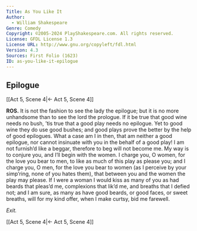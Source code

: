 ```yaml
---
Title: As You Like It
Author: 
  - William Shakespeare
Genre: Comedy
Copyright: ©2005-2024 PlayShakespeare.com. All rights reserved.
License: GFDL License 1.3
License URL: http://www.gnu.org/copyleft/fdl.html
Version: 4.3
Sources: First Folio (1623)
ID: as-you-like-it-epilogue
---
```


## Epilogue
[[Act 5, Scene 4|← Act 5, Scene 4]]

**ROS.**
It is not the fashion to see the lady the epilogue; but it is no more unhandsome than to see the lord the prologue. If it be true that good wine needs no bush, ’tis true that a good play needs no epilogue. Yet to good wine they do use good bushes; and good plays prove the better by the help of good epilogues. What a case am I in then, that am neither a good epilogue, nor cannot insinuate with you in the behalf of a good play! I am not furnish’d like a beggar, therefore to beg will not become me. My way is to conjure you, and I’ll begin with the women. I charge you, O women, for the love you bear to men, to like as much of this play as please you; and I charge you, O men, for the love you bear to women (as I perceive by your simp’ring, none of you hates them), that between you and the women the play may please. If I were a woman I would kiss as many of you as had beards that pleas’d me, complexions that lik’d me, and breaths that I defied not; and I am sure, as many as have good beards, or good faces, or sweet breaths, will for my kind offer, when I make curtsy, bid me farewell.


*Exit.*

[[Act 5, Scene 4|← Act 5, Scene 4]]